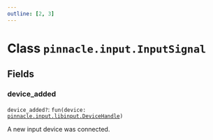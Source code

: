 ```yaml
---
outline: [2, 3]
---
```


# Class `pinnacle.input.InputSignal`




## Fields

### device_added <Badge type="danger" text="nullable" />

`device_added?`: <code>fun(device: <a href="/lua-reference/main/classes/pinnacle.input.libinput.DeviceHandle">pinnacle.input.libinput.DeviceHandle</a>)</code>

A new input device was connected.


